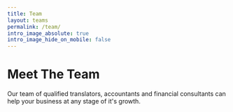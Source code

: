 ```yaml
---
title: Team
layout: teams
permalink: /team/
intro_image_absolute: true
intro_image_hide_on_mobile: false
---
```


# Meet The Team

Our team of qualified translators, accountants and financial consultants can help your business at any stage of it's growth.
